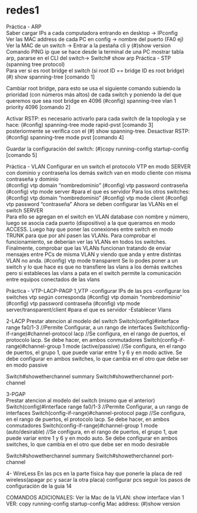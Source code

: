 # redes1
Práctica - ARP 	
Saber cargar IPs a cada computadora entrando en desktop -> IPconfig 	
Ver las MAC address de cada PC en config -> nombre del puerto (FA0 ej) 	
Ver la MAC de un switch -> Entrar a la pestaña cli y (#)show version
Comando PING ip que se hace desde la terminal de una PC
mostrar tabla arp, pararse en el CLI del switch-> Switch# show arp
Práctica - STP (spanning tree protocol)	 
Para ver si es root bridge el switch (si root ID == bridge ID es root bridge) 	
(#) show spanning-tree [comando 1] 

Cambiar root bridge, para esto se usa el siguiente comando subiendo la prioridad (con números más altos) de cada switch y poniendo la del que queremos que sea root bridge en 4096 
(#config) spanning-tree vlan 1 priority 4096 [comando 2] 	

Activar RSTP: es necesario activarlo para cada switch de la topología y se hace:
(#config) spanning-tree mode rapid-pvst [comando 3]
posteriormente se verifica con el (#) show spanning-tree.
Desactivar RSTP: 
(#config) spanning-tree mode pvst [comando 4]

Guardar la configuración del switch:
(#)copy running-config startup-config [comando 5]

Práctica - VLAN 
Configurar en un switch el protocolo VTP en modo SERVER con dominio y contraseña 	los demás switch van en modo cliente con misma contraseña y dominio 	
(#config) vtp domain “nombredominio” 
(#config) vtp password contraseña 
(#config) vtp mode server #para el que es servidor 
Para los otros switches: 	
(#config) vtp domain “nombredominio” 
(#config) vtp mode client 
(#config) vtp password “contraseña” 
Ahora se deben configurar las VLANs en el switch SERVER 		
Para ello se agregan en el switch en VLAN database con nombre y número, luego se asocia cada puerto (dispositivo) a la que queramos en modo ACCESS. 
Luego hay que poner las conexiones entre switch en modo TRUNK para que por ahí pasen las VLANs. 
Para comprobar el funcionamiento, se deberían ver las VLANs en todos los switches. 	
Finalmente, comprobar que las VLANs funcionan tratando de enviar mensajes entre PCs de misma VLAN y viendo que anda y entre distintas VLAN no anda. 
(#config) vtp mode transparent 
Se lo podes poner a un switch y lo que hace es que no transfiere las vlans a los demás switches pero si estableces las vlans a pata en el switch permite la comunicación entre equipos conectados de las vlans

Práctica - VTP-LACP-PAGP
1_VTP
-configurar IPs de las pcs
-configurar los switches vtp según corresponda
(#config) vtp domain “nombredominio” 
(#config) vtp password contraseña 
(#config) vtp mode server/transparent/client  #para el que es servidor 
-Establecer Vlans

2-LACP 
Prestar atencion al modelo del switch 
Switch(config)#interface range fa0/1-3  //Permite Configurar, a un rango de interfaces
Switch(config-if-range)#channel-protocol lacp  //Se configura, en el rango de puertos, el protocolo lacp. Se debe hacer, en ambos conmutadores
Switch(config-if-range)#channel-group 1 mode (active/passive) //Se configura, en el rango de puertos, el grupo 1, que puede variar entre 1 y 6 y en modo active. Se debe configurar en ambos switches, lo que cambia en el otro que debe ser en modo passive

Switch#showetherchannel summary
Switch#showetherchannel port-channel

3-PGAP  
Prestar atencion al modelo del switch (mismo que el anterior)
Switch(config)#interface range fa0/1-3  //Permite Configurar, a un rango de interfaces
Switch(config-if-range)#channel-protocol pagp //Se configura, en el rango de puertos, el protocolo lacp. Se debe hacer, en ambos conmutadores
Switch(config-if-range)#channel-group 1 mode (auto/desirable) //Se configura, en el rango de puertos, el grupo 1, que puede variar entre 1 y 6 y en modo auto. Se debe configurar en ambos switches, lo que cambia en el otro que debe ser en modo desirable

Switch#showetherchannel summary
Switch#showetherchannel port-channel

4- WireLess
En las pcs en la parte física hay que ponerle la placa de red wireless(apagar pc y sacar la otra placa)
configurar pcs
seguir los pasos de configuración de la guia 14



COMANDOS ADICIONALES:
Ver la Mac de la VLAN:  show interface vlan 1
VER: copy running-config startup-config
Mac address: (#)show version

